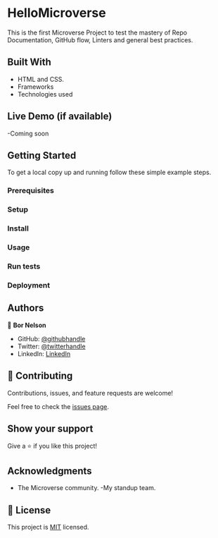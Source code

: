 # HelloMicroverse
This is the first Microverse Project to test the mastery of Repo Documentation, GitHub flow, Linters and general best practices.
## Built With

- HTML and CSS.
- Frameworks
- Technologies used

## Live Demo (if available)

-Coming soon


## Getting Started




To get a local copy up and running follow these simple example steps.

### Prerequisites

### Setup

### Install

### Usage

### Run tests

### Deployment



## Authors

👤 **Bor Nelson**

- GitHub: [@githubhandle](https://github.com/borrnelsonk)
- Twitter: [@twitterhandle](https://twitter.com/bornelsonn)
- LinkedIn: [LinkedIn](https://linkedin.com/in/linkedinhandle)



## 🤝 Contributing

Contributions, issues, and feature requests are welcome!

Feel free to check the [issues page](../../issues/).

## Show your support

Give a ⭐️ if you like this project!

## Acknowledgments

- The Microverse community.
-My standup team.

## 📝 License

This project is [MIT](./LICENSE) licensed.
